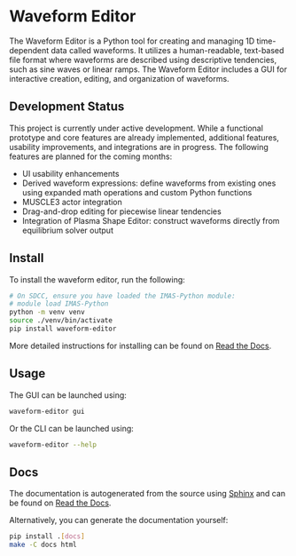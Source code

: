 # Waveform Editor

The Waveform Editor is a Python tool for creating and managing 1D time-dependent data
called waveforms. It utilizes a human-readable, text-based file format where waveforms
are described using descriptive tendencies, such as sine waves or linear ramps. The
Waveform Editor includes a GUI for interactive creation, editing, and organization of
waveforms.

## Development Status 

This project is currently under active development. While a functional prototype and
core features are already implemented, additional features, usability improvements, and
integrations are in progress. The following features are planned for the coming months:
- UI usability enhancements
- Derived waveform expressions: define waveforms from existing ones using expanded math
  operations and custom Python functions
- MUSCLE3 actor integration
- Drag-and-drop editing for piecewise linear tendencies
- Integration of Plasma Shape Editor: construct waveforms directly from equilibrium
  solver output 

## Install

To install the waveform editor, run the following:

```bash
# On SDCC, ensure you have loaded the IMAS-Python module:
# module load IMAS-Python
python -m venv venv
source ./venv/bin/activate
pip install waveform-editor
```

More detailed instructions for installing can be found on [Read the
Docs](https://waveform-editor.readthedocs.io/en/latest/installing.html).

## Usage

The GUI can be launched using:
```bash
waveform-editor gui 
```

Or the CLI can be launched using:
```bash
waveform-editor --help
```

## Docs

The documentation is autogenerated from the source using [Sphinx](http://sphinx-doc.org/)
and can be found on [Read the Docs](https://waveform-editor.readthedocs.io/en/latest/).

Alternatively, you can generate the documentation yourself:
```bash
pip install .[docs]
make -C docs html
```
